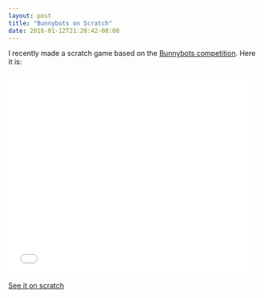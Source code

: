 ```yaml
---
layout: post
title: "Bunnybots on Scratch"
date: 2016-01-12T21:20:42-08:00
---
```

I recently made a scratch game based on the [Bunnybots competition](http://team1540.org/bunnybots). Here it is:
<iframe allowtransparency="true" width="485" height="402" src="//scratch.mit.edu/projects/embed/92587235/?autostart=false" frameborder="0" allowfullscreen></iframe>

[See it on scratch](https://scratch.mit.edu/projects/92587235/)
